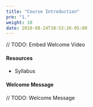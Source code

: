 ```yaml
---
title: "Course Introduction"
pre: "1."
weight: 10
date: 2018-08-24T10:53:26-05:00
---
```

// TODO: Embed Welcome Video 

#### Resources

* Syllabus

#### Welcome Message 
// TODO: Welcome Message